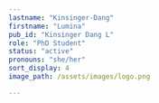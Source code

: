 ```yaml
---
lastname: "Kinsinger-Dang"
firstname: "Lumina"
pub_id: "Kinsinger Dang L"
role: "PhD Student"
status: "active"
pronouns: "she/her"
sort_display: 4
image_path: /assets/images/logo.png

---
```

